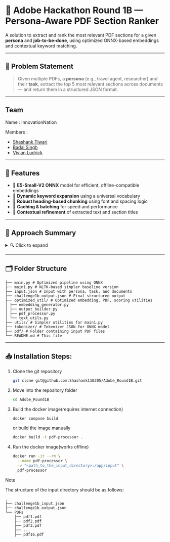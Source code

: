 # 🧠 Adobe Hackathon Round 1B — Persona-Aware PDF Section Ranker

A solution to extract and rank the most relevant PDF sections for a given **persona** and **job-to-be-done**, using optimized ONNX-based embeddings and contextual keyword matching.

---

## 📌 Problem Statement

> Given multiple PDFs, a **persona** (e.g., travel agent, researcher) and their **task**, extract the top 5 most relevant sections across documents — and return them in a structured JSON format.

---

## Team
Name : InnovationNation 

Members : 
- [Shashank Tiwari](https://github.com/Shashank110205)
- [Badal Singh](https://github.com/Badalsingh2)
- [Vivian Ludrick](https://github.com/vivalchemy)

---

## 🚀 Features

- 🔹 **E5-Small-V2 ONNX** model for efficient, offline-compatible embeddings
- 🔹 **Dynamic keyword expansion** using a universal vocabulary
- 🔹 **Robust heading-based chunking** using font and spacing logic
- 🔹 **Caching & batching** for speed and performance
- 🔹 **Contextual refinement** of extracted text and section titles

---

## 🧠 Approach Summary

<details>
<summary>🔍 Click to expand</summary>

### 🔹 Step 1: Input Parsing
- Input JSON defines:
  - `persona`
  - `job_to_be_done`
  - List of PDFs to process

### 🔹 Step 2: Chunk Extraction
- PDFs processed using **PyMuPDF**
- Sections extracted based on:
  - Font size
  - Boldness
  - Heading heuristics

### 🔹 Step 3: Embedding Generation
- Each query and section is converted into embeddings using ONNX
- `[query:]` and `[passage:]` prefixes are used (as per E5 paper)
- Results are normalized and cached

### 🔹 Step 4: Scoring & Ranking
- Each chunk scored by:
  - **Cosine similarity** with query
  - **Keyword match score**
- Top 5 chunks selected across documents (1 per document)

### 🔹 Step 5: Output
- Final JSON includes:
  - Metadata (persona, task, timestamp)
  - Extracted sections
  - Refined content for each section

</details>

---

## 🗂️ Folder Structure

```.
├── main.py # Optimized pipeline using ONNX
├── main1.py # NLTK-based simpler baseline version
├── input.json # Input with persona, task, and documents
├── challenge1b_output.json # Final structured output
├── optimized_util/ # Optimized embedding, PDF, scoring utilities
│ ├── embedding_generator.py
│ ├── output_builder.py
│ ├── pdf_processor.py
│ └── text_utils.py
├── utils/ # Simpler utilities for main1.py
├── tokenizer/ # Tokenizer JSON for ONNX model
├── pdf/ # Folder containing input PDF files
└── README.md # This file
```

---

## 📥 Installation Steps:

1. Clone the git repository
    ```bash
    git clone git@github.com:Shashank110205/Adobe_Round1B.git
    ```

2. Move into the repository folder
    ```bash
    cd Adobe_Round1B
    ```

3. Build the docker image(requires internet connection)
    ```bash
    docker compose build
    ```

    or build the image manually

    ```bash
    docker build -t pdf-processor .
    ```

4. Run the docker image(works offline)
    ```bash
    docker run -it --rm \
      --name pdf-processor \
      -v "<path_to_the_input_directory>:/app/input" \
      pdf-processor
    ```

>[!NOTE]
> The structure of the input directory should be as follows:
>```
> .
> ├── challenge1b_input.json
> ├── challenge1b_output.json
> └── PDFs
>     ├── pdf1.pdf
>     ├── pdf2.pdf
>     ├── pdf3.pdf
>     ├── ...
>     ├── pdf16.pdf
> ```
